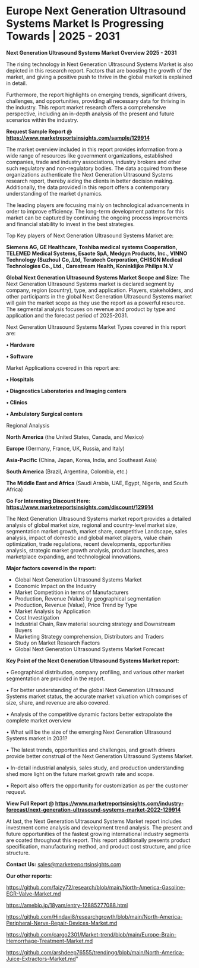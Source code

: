 # Europe Next Generation Ultrasound Systems Market Is Progressing Towards | 2025 - 2031

<Strong> Next Generation Ultrasound Systems Market Overview 2025 - 2031</strong>

The rising technology in Next Generation Ultrasound Systems Market is also depicted in this research report. Factors that are boosting the growth of the market, and giving a positive push to thrive in the global market is explained in detail.

Furthermore, the report highlights on emerging trends, significant drivers, challenges, and opportunities, providing all necessary data for thriving in the industry. This report market research offers a comprehensive perspective, including an in-depth analysis of the present and future scenarios within the industry.

<strong>Request Sample Report @ <a href=https://www.marketreportsinsights.com/sample/129914>https://www.marketreportsinsights.com/sample/129914</a></strong>

The market overview included in this report provides information from a wide range of resources like government organizations, established companies, trade and industry associations, industry brokers and other such regulatory and non-regulatory bodies. The data acquired from these organizations authenticate the Next Generation Ultrasound Systems research report, thereby aiding the clients in better decision making. Additionally, the data provided in this report offers a contemporary understanding of the market dynamics.

The leading players are focusing mainly on technological advancements in order to improve efficiency. The long-term development patterns for this market can be captured by continuing the ongoing process improvements and financial stability to invest in the best strategies.

Top Key players of Next Generation Ultrasound Systems Market are:

<strong>Siemens AG, GE Healthcare, Toshiba medical systems Cooperation, TELEMED Medical Systems, Esaote SpA, Medgyn Products, Inc., VINNO Technology (Suzhou) Co,.Ltd, Teratech Corporation, CHISON Medical Technologies Co., Ltd., Carestream Health, Koninklijke Philips N.V</strong>

<strong><b>Global Next Generation Ultrasound Systems Market Scope and Size:</b></strong>
The Next Generation Ultrasound Systems market is declared segment by company, region (country), type, and application. Players, stakeholders, and other participants in the global Next Generation Ultrasound Systems market will gain the market scope as they use the report as a powerful resource. The segmental analysis focuses on revenue and product by type and application and the forecast period of 2025-2031.

Next Generation Ultrasound Systems Market Types covered in this report are:

<strong>• Hardware

• Software</strong>

Market Applications covered in this report are:

<strong>• Hospitals

• Diagnostics Laboratories and Imaging centers

• Clinics

• Ambulatory Surgical centers</strong> 

Regional Analysis

<strong>North America</strong> (the United States, Canada, and Mexico)

<strong>Europe</strong> (Germany, France, UK, Russia, and Italy)

<strong>Asia-Pacific</strong> (China, Japan, Korea, India, and Southeast Asia)

<strong>South America</strong> (Brazil, Argentina, Colombia, etc.)

<strong>The Middle East and Africa</strong> (Saudi Arabia, UAE, Egypt, Nigeria, and South Africa)

<strong>Go For Interesting Discount Here: <a href=https://www.marketreportsinsights.com/discount/129914>https://www.marketreportsinsights.com/discount/129914</a></strong>

The Next Generation Ultrasound Systems market report provides a detailed analysis of global market size, regional and country-level market size, segmentation market growth, market share, competitive Landscape, sales analysis, impact of domestic and global market players, value chain optimization, trade regulations, recent developments, opportunities analysis, strategic market growth analysis, product launches, area marketplace expanding, and technological innovations.

<strong><b>Major factors covered in the report:</b></strong>
<ul>
  <li>Global Next Generation Ultrasound Systems Market </li>
  <li>Economic Impact on the Industry</li>
  <li>Market Competition in terms of Manufacturers</li>
  <li>Production, Revenue (Value) by geographical segmentation</li>
  <li>Production, Revenue (Value), Price Trend by Type</li>
  <li>Market Analysis by Application</li>
  <li>Cost Investigation</li>
  <li>Industrial Chain, Raw material sourcing strategy and Downstream Buyers</li>
  <li>Marketing Strategy comprehension, Distributors and Traders</li>
  <li>Study on Market Research Factors</li>
  <li>Global Next Generation Ultrasound Systems Market Forecast</li>
</ul>

<strong><b>Key Point of the Next Generation Ultrasound Systems Market report:</b></strong>

• Geographical distribution, company profiling, and various other market segmentation are provided in the report.

• For better understanding of the global Next Generation Ultrasound Systems market status, the accurate market valuation which comprises of size, share, and revenue are also covered.

• Analysis of the competitive dynamic factors better extrapolate the complete market overview

• What will be the size of the emerging Next Generation Ultrasound Systems market in 2031?

• The latest trends, opportunities and challenges, and growth drivers provide better construal of the Next Generation Ultrasound Systems Market.

• In-detail industrial analysis, sales study, and production understanding shed more light on the future market growth rate and scope.

• Report also offers the opportunity for customization as per the customer request.

<strong><b>View Full Report @ <a href=https://www.marketreportsinsights.com/industry-forecast/next-generation-ultrasound-systems-market-2022-129914>https://www.marketreportsinsights.com/industry-forecast/next-generation-ultrasound-systems-market-2022-129914</a></b></strong>


At last, the Next Generation Ultrasound Systems Market report includes investment come analysis and development trend analysis. The present and future opportunities of the fastest growing international industry segments are coated throughout this report. This report additionally presents product specification, manufacturing method, and product cost structure, and price structure.

<strong>Contact Us:</strong>
sales@marketreportsinsights.com

<strong>Our other reports:</strong>

<a href=https://github.com/faizy72/research/blob/main/North-America-Gasoline-EGR-Valve-Market.md>https://github.com/faizy72/research/blob/main/North-America-Gasoline-EGR-Valve-Market.md</a>

<a href=https://ameblo.jp/18yam/entry-12885277088.html>https://ameblo.jp/18yam/entry-12885277088.html</a>

<a href=https://github.com/Hindavi8/researchgrowth/blob/main/North-America-Peripheral-Nerve-Repair-Devices-Market.md>https://github.com/Hindavi8/researchgrowth/blob/main/North-America-Peripheral-Nerve-Repair-Devices-Market.md</a>

<a href=https://github.com/cargo2301/Market-trend/blob/main/Europe-Brain-Hemorrhage-Treatment-Market.md>https://github.com/cargo2301/Market-trend/blob/main/Europe-Brain-Hemorrhage-Treatment-Market.md</a>

<a href=https://github.com/arshdeep76555/trendingg/blob/main/North-America-Juice-Extractors-Market.md>https://github.com/arshdeep76555/trendingg/blob/main/North-America-Juice-Extractors-Market.md</a>"
